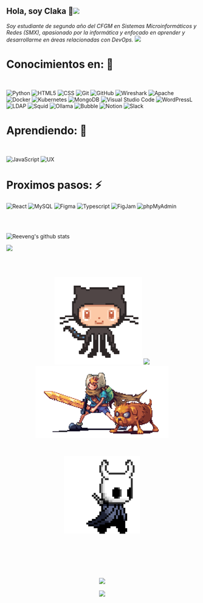 
## Hola, soy Claka 👋<img src="https://media.giphy.com/media/mGcNjsfWAjY5AEZNw6/giphy.gif" width="50">

*Soy estudiante de segundo año del CFGM en Sistemas Microinformáticos y Redes (SMX), apasionado por la informática y enfocado en aprender y desarrollarme en áreas relacionadas con DevOps.*
<img src="https://media.giphy.com/media/WUlplcMpOCEmTGBtBW/giphy.gif" width="30">

<h1>Conocimientos en: 🔭</h1><br>

![Python](https://img.shields.io/badge/-Python-333333?style=flat&logo=python)
![HTML5](https://img.shields.io/badge/-HTML5-333333?style=flat&logo=HTML5)
![CSS](https://img.shields.io/badge/-CSS-333333?style=flat&logo=CSS3&logoColor=1572B6)
![Git](https://img.shields.io/badge/-Git-333333?style=flat&logo=git)
![GitHub](https://img.shields.io/badge/-GitHub-333333?style=flat&logo=github)
![Wireshark](https://img.shields.io/badge/-Ubuntu-333333?style=flat&logo=ubuntu)
![Apache](https://img.shields.io/badge/-Apache-333333?style=flat&logo=apache)
![Docker](https://img.shields.io/badge/-Docker-333333?style=flat&logo=docker)
![Kubernetes](https://img.shields.io/badge/-Kubernetes-333333?style=flat&logo=kubernetes)
![MongoDB](https://img.shields.io/badge/-MongoDB-333333?style=flat&logo=mongodb)
![Visual Studio Code](https://img.shields.io/badge/Visual%20Studio%20Code-%23333333?style=flat&logo=visualstudiocode&logoColor=white)
![WordPressL](https://img.shields.io/badge/-WordPress-333333?style=flat&logo=wordpress)
![LDAP](https://img.shields.io/badge/-LDAP-333333?style=flat&logo=ldap)
![Squid](https://img.shields.io/badge/-Squid-333333?style=flat&logo=squid)
![Ollama](https://img.shields.io/badge/-Ollama-333333?style=flat&logo=ollama)
![Bubble](https://img.shields.io/badge/-Bubble-333333?style=flat&logo=bubble)
![Notion](https://img.shields.io/badge/-Notion-333333?style=flat&logo=notion)
![Slack](https://img.shields.io/badge/-Slack-333333?style=flat&logo=slack)


<h1>Aprendiendo: 🤔</h1><br>

![JavaScript](https://img.shields.io/badge/-JavaScript-333333?style=flat&logo=javascript)
![UX](https://img.shields.io/badge/-UX-333333?style=flat&logo=ux)



<h1>Proximos pasos: ⚡</h1>

![React](https://img.shields.io/badge/-React-333333?style=flat&logo=react)
![MySQL](https://img.shields.io/badge/-MySQL-333333?style=flat&logo=mysql)
![Figma](https://img.shields.io/badge/-Figma-333333?style=flat&logo=figma)
![Typescript](https://img.shields.io/badge/-TypeScript-333333?style=flat&logo=typescript)
![FigJam](https://img.shields.io/badge/-FigJam-333333?style=flat&logo=figjam)
![phpMyAdmin](https://img.shields.io/badge/-phpMyAdmin-333333?style=flat&logo=phpmyadmin)

<br><br>

![Reeveng's github stats](https://github-readme-stats.vercel.app/api?username=Clakatakito&show_icons=true&title_color=f69673&icon_color=79ff97&text_color=9f9f9f&bg_color=151515)<br>

<img src="https://github-readme-stats.vercel.app/api/top-langs/?username=Clakatakito&layout=compact" />
<br><br><br><br>

 <p align="center">
  <img src="https://raw.githubusercontent.com/iCharlesZ/FigureBed/master/img/octocat.gif" width="230">
  <img src="https://github.com/anathayna/anathayna/blob/master/assets/pusheencode.gif"/>
  <img src="https://github.com/selimdoyranli/selimdoyranli/blob/master/preview.gif" width="350" />
</p><br>
<p align="center">
  <img src="https://raw.githubusercontent.com/TanZng/TanZng/master/assets/hollor_knight3.gif" width="200"/>
</p>
<br><br><br><br><br>
<p align="center">
  <img src="horizon-forbbiden-west.gif" width="1600"/>
</p>

<p align="center">
 <img src="https://raw.githubusercontent.com/omidnikrah/omidnikrah/master/activity-profile.png"> 
</p>



